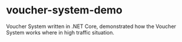 # voucher-system-demo
Voucher System written in .NET Core, demonstrated how the Voucher System works where in high traffic situation.
